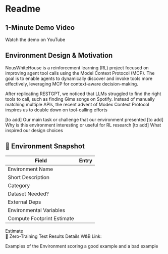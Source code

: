 # Readme

## 1-Minute Demo Video
Watch the demo on YouTube

## Environment Design & Motivation
NousWhiteHouse is a reinforcement learning (RL) project focused on improving agent tool calls using the Model Context Protocol (MCP). The goal is to enable agents to dynamically discover and invoke tools more effectively, leveraging MCP for context-aware decision-making. 

After replicating RESTGPT, we noticed that LLMs struggled to find the right tools to call, such as finding Gims songs on Spotify. Instead of manually matching multiple APIs, the recent advent of Modex Context Protocol inspires us to double down on tool-calling efforts 

[to add] Our main task or challenge that our environment presented
[to add] Why is this environment interesting or useful for RL research
[to add] What inspired our design choices

## 🔖 Environment Snapshot

| Field  | Entry |
| ------------- | ------------- |
| Environment Name  |   |
| Short Description  |   |
| Category  |   |
| Dataset Needed?  |   |
| External Deps  |   |
| Environmental Variables  |   |
| Compute Footprint Estimate  |   |

Estimate	
🧪 Zero-Training Test Results
Details
W&B Link:

Examples of the Environment scoring a good example and a bad example
